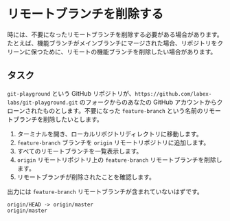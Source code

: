 # リモートブランチを削除する

時には、不要になったリモートブランチを削除する必要がある場合があります。たとえば、機能ブランチがメインブランチにマージされた場合、リポジトリをクリーンに保つために、リモートの機能ブランチを削除したい場合があります。

## タスク

`git-playground` という GitHub リポジトリが、`https://github.com/labex-labs/git-playground.git` のフォークからのあなたの GitHub アカウントからクローンされたものとします。不要になった `feature-branch` という名前のリモートブランチを削除したいとします。

1. ターミナルを開き、ローカルリポジトリディレクトリに移動します。
2. `feature-branch` ブランチを `origin` リモートリポジトリに追加します。
3. すべてのリモートブランチを一覧表示します。
4. `origin` リモートリポジトリ上の `feature-branch` リモートブランチを削除します。
5. リモートブランチが削除されたことを確認します。

出力には `feature-branch` リモートブランチが含まれていないはずです。

```
origin/HEAD -> origin/master
origin/master
```
